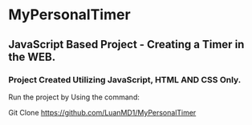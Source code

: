 # MyPersonalTimer

## JavaScript Based Project - Creating a Timer in the WEB.

### Project Created Utilizing JavaScript, HTML AND CSS Only.

Run the project by Using the command:

Git Clone https://github.com/LuanMD1/MyPersonalTimer
